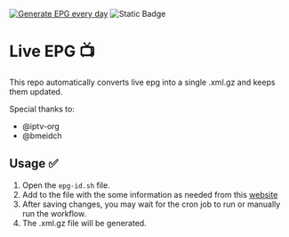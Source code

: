 [![Generate EPG every day](https://github.com/didikc/TV-EPG/actions/workflows/epg.yml/badge.svg)](https://github.com/didikc/TV-EPG/actions/workflows/epg.yml)
![Static Badge](https://img.shields.io/badge/Live-EPG-blue?labelColor=black)

# Live EPG 📺
This repo automatically converts live epg into a single .xml.gz and keeps them updated. 

Special thanks to:
- @iptv-org
- @bmeidch

## Usage ✅
1. Open the `epg-id.sh` file.
2. Add to the file with the some information as needed from this [website](https://github.com/iptv-org/epg/tree/master/sites)
3. After saving changes, you may wait for the cron job to run or manually run the workflow.
4. The .xml.gz file will be generated.
